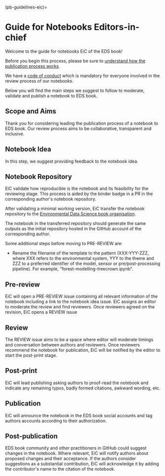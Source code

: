 (pb-guidelines-eic)=

# Guide for Notebooks Editors-in-chief

Welcome to the guide for notebooks EiC of the EDS book! 

Before you begin this process, please be sure to [understand how the publication process works](pb-guidelines).

We have a [code of conduct](https://raw.githubusercontent.com/alan-turing-institute/environmental-ds-book/master/CODE_OF_CONDUCT.md) which is mandatory for everyone involved in the review process of our notebooks.

Below you will find the main steps we suggest to follow to moderate, validate and publish a notebook to EDS book.

## Scope and Aims
Thank you for considering leading the publication process of a notebook to EDS book.
Our review process aims to be collaborative, transparent and inclusive.

## Notebook Idea

In this step, we suggest providing feedback to the notebook idea.

## Notebook Repository

EiC validate how reproducible is the notebook and its feasibility for the reviewing stage. 
This process is aided by the binder badge in a PR in the corresponding author's notebook repository.

After validating a minimal working version, EiC transfer the notebook repository to the [Environmental Data Science book organisation](https://github.com/Environmental-DS-Book). 

The notebook in the transferred repository should generate the same outputs as the initial repository hosted in the GitHub account of the corresponding author. 

Some additional steps before moving to PRE-REVIEW are:
* Rename the filename of the template to the pattern (XXX-YYY-ZZZ, where XXX refers to the environmental system, YYY to the theme and ZZZ to a preferred identifier of the model, sensor or pre/post-processing pipeline). 
For example, "forest-modelling-treecrown.ipynb".

## Pre-review
EiC will open a PRE-REVIEW issue containing all relevant information of the notebook including a link to the notebook idea issue.
EiC assigns an editor to moderate the review and find reviewers.
Once reviewers agreed on the revision, EiC opens a REVIEW issue 

## Review
The REVIEW issue aims to be a space where editor will moderate timings and conversation between authors and reviewers.
Once reviewers recommend the notebook for publication, EiC will be notified by the editor to start the post-print stage.

## Post-print
EiC will lead publishing asking authors to proof-read the notebook and indicate any remaining typos, badly formed citations, awkward wording, etc.

## Publication
EiC will announce the notebook in the EDS book social accounts and tag authors accounts according to their authorization.

## Post-publication
EDS book community and other practitioners in GitHub could suggest changes in the notebook. 
Where relevant, EiC will notify authors about proposed changes and their acceptance. If the authors consider suggestions as a substantial contribution, EiC will acknowledge it by adding the contributor's name to the citation of the notebook.
